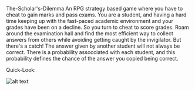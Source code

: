 The-Scholar's-Dilemma
An RPG strategy based game where you have to cheat to gain marks and pass exams.
You are a student, and having a hard time keeping up with the fast-paced academic environment
and your grades have been on a decline. So you turn to cheat to score grades.
Roam around the examination hall and find the most efficient way to collect answers
from others while avoiding getting caught by the invigilator. But there's a catch! The answer 
given by another student will not always be correct. There is a probability assocciated with each 
student, and this probability defines the chance of the answer you copied being correct.

Quick-Look:

![alt text](Game.jpg?raw=true "Title")
